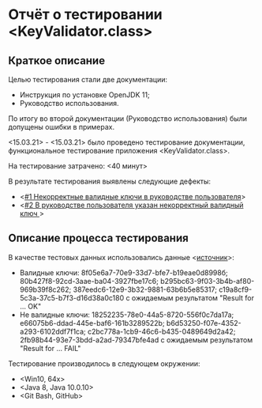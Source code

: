 # Отчёт о тестировании <KeyValidator.class>

## Краткое описание

Целью тестирования стали две документации: 
 - Инструкция по установке OpenJDK 11;
 - Руководство использования.
 
 По итогу во второй документации (Руководство использования) были допущены ошибки в примерах. 

<15.03.21> - <15.03.21> было проведено тестирование документации, функциональное тестирование приложения <KeyValidator.class>.

На тестирование затрачено: <40 минут>

В результате тестирования выявлены следующие дефекты:
* <[#1 Некорректные валидные ключи в руководстве пользователя](https://github.com/ZmbOrk/Homework-1.1---2-Java/issues/1)>
* <[#2 В руководстве пользователя указан некорректный валидный ключ ](https://github.com/ZmbOrk/Homework-1.1---2-Java/issues/2)>

## Описание процесса тестирования

В качестве тестовых данных использовались данные <[источник](https://github.com/netology-code/javaqa-homeworks/blob/master/intro/user-manual.md)>:
* Валидные ключи: 8f05e6a7-70e9-33d7-bfe7-b19eae0d8998б;
80b427f8-92cd-3aae-ba04-3927fbe17c6;
b295bc63-9f03-3b4b-af80-969b39f8c262;
387eedc6-12e9-3b32-9881-63b6b5e85317;
c19a8cf9-5c3a-37c5-b7f3-d16d38a0c180 c ожидаемым результатом "Result for ... OK" 
* Не валидные ключи: 18252235-78e0-44a5-8720-556f0c7da17a;
e66075b6-ddad-445e-baf6-161b3289522b;
b6d53250-f07e-4352-a293-6102ddf7f1ca;
c2bc778a-1cb9-46c6-b435-0489649d2a42;
2fb98b44-93e7-3bdd-a2ad-79347bfe4ad с ожидаемым результатом "Result for ... FAIL"


Тестирование производилось в следующем окружении:
* <Win10, 64x>
* <Java 8, Java 10.0.10>
* <Git Bash, GitHub>  

